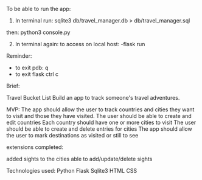 To be able to run the app:

1. In terminal run:
  sqlite3 db/travel_manager.db > db/travel_manager.sql
  
  then:
  python3 console.py

2. In terminal again: to access on local host:
  -flask run

Reminder: 
- to exit pdb: q
- to exit flask ctrl c


Brief:

Travel Bucket List
Build an app to track someone's travel adventures.

MVP:
The app should allow the user to track countries and cities they want to visit and those they have visited.
The user should be able to create and edit countries
Each country should have one or more cities to visit
The user should be able to create and delete entries for cities
The app should allow the user to mark destinations as visited or still to see

extensions completed:

added sights to the cities
able to add/update/delete sights

Technologies used:
Python
Flask
Sqlite3
HTML
CSS




